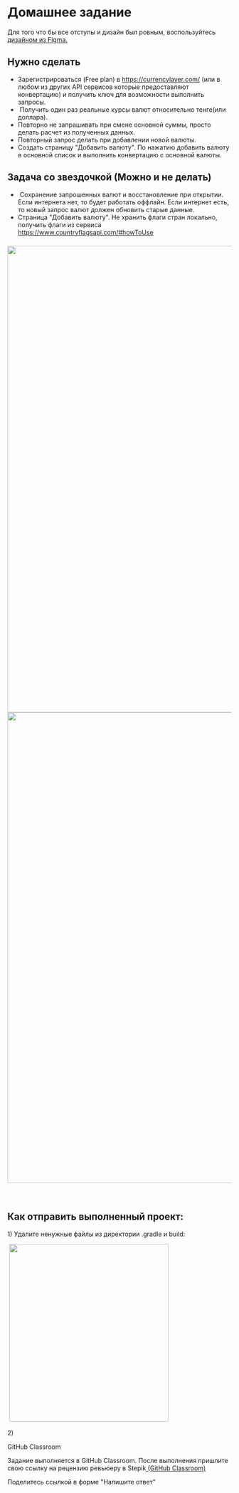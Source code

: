 <h1>Домашнее задание</h1>

<p>Для того что бы все отступы и дизайн был ровным, воспользуйтесь <a href="https://www.figma.com/file/wUMKwvYvomG7L3OTuerHhf/?node-id=3693%3A292" rel="noopener noreferrer nofollow">дизайном из Figma.</a> </p>

<h2>Нужно сделать</h2>

<ul>
	<li>Зарегистрироваться (Free plan) в <a href="https://currencylayer.com/" rel="noopener noreferrer nofollow">https://currencylayer.com/</a> (или в любом из других API сервисов которые предоставляют конвертацию) и получить ключ для возможности выполнить запросы.</li>
	<li> Получить один раз реальные курсы валют относительно тенге(или доллара).</li>
	<li>Повторно не запрашивать при смене основной суммы, просто делать расчет из полученных данных.</li>
	<li>Повторный запрос делать при добавлении новой валюты.</li>
	<li>Создать страницу "Добавить валюту". По нажатию добавить валюту в основной список и выполнить конвертацию с основной валюты.</li>
</ul>

<h2>Задача со звездочкой (Можно и не делать)</h2>

<ul>
	<li> Сохранение запрошенных валют и восстановление при открытии. Если интернета нет, то будет работать оффлайн. Если интернет есть, то новый запрос валют должен обновить старые данные.</li>
	<li>Страница "Добавить валюту". Не хранить флаги стран локально, получить флаги из сервиса <a href="https://www.countryflagsapi.com/#howToUse" rel="noopener noreferrer nofollow">https://www.countryflagsapi.com/#howToUse</a></li>
</ul>

<h3><img alt="" height="1048" name="Снимок экрана 2022-05-05 в 13.46.28.png" src="https://ucarecdn.com/b93fd3a6-fe58-4aab-9a38-a65a9505ed12/" width="524"><img alt="" height="1058" name="Снимок экрана 2022-05-05 в 13.57.31.png" src="https://ucarecdn.com/36ae5cc3-f771-4e66-8ca1-802b0db2989f/" width="532"></h3>

<p> </p>

<h2>Как отправить выполненный проект:</h2>

<p>1) Удалите ненужные файлы из директории .gradle и build:</p>

<p> <img alt="" height="399" name="Снимок экрана 2022-03-17 в 17.19.19.png" src="https://ucarecdn.com/0499e2b3-4102-4f7a-8a53-6774a145947d/" width="358"></p>

<p>2)</p>

<p>GitHub Classroom</p>

<p>Задание выполняется в GitHub Classroom. После выполнения пришлите свою ссылку на рецензию ревьюеру в Stepik<a href="https://classroom.github.com/a/sGqMQOvh" rel="noopener noreferrer nofollow" target="_blank"> </a><a href="https://classroom.github.com/a/KfT0Jrs2" rel="noopener noreferrer nofollow">(GitHub Classroom)</a></p>

<p>Поделитесь ссылкой в форме "Напишите ответ"</p>